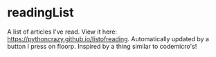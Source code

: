 # readingList

A list of articles I've read. View it here: https://pythoncrazy.github.io/listofreading. Automatically updated by a button I press on floorp. Inspired by a thing similar to codemicro's!
